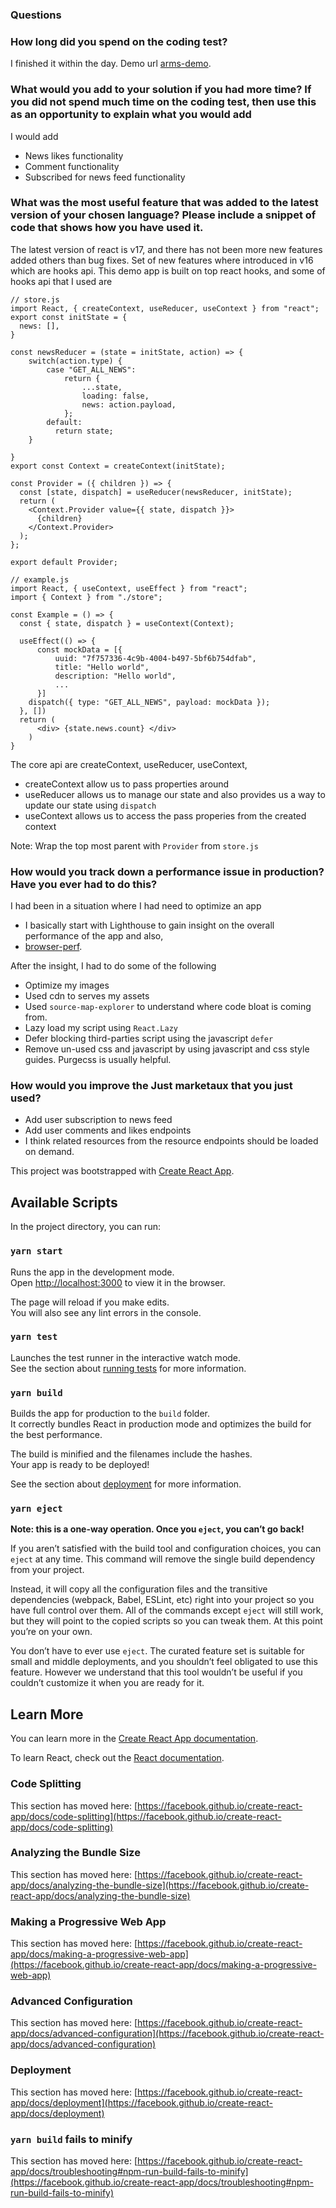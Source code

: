 ### Questions

### How long did you spend on the coding test? 
I finished it within the day.
Demo url [arms-demo](https://arm-news-demo.netlify.app/).


### What would you add to your solution if you had more time? If you did not spend much time on the coding test, then use this as an opportunity to explain what you would add
I would add 
- News likes functionality
- Comment functionality
- Subscribed for news feed functionality

### What was the most useful feature that was added to the latest version of your chosen language? Please include a snippet of code that shows how you have used it.

The latest version of react is v17, and there has not been more new features added others than bug fixes. Set of new features where introduced in v16 which are hooks api. This demo app is built on top react hooks, and some of hooks api that I used are

```
// store.js
import React, { createContext, useReducer, useContext } from "react";
export const initState = {
  news: [],
}

const newsReducer = (state = initState, action) => {
    switch(action.type) {
        case "GET_ALL_NEWS":
            return {
                ...state,
                loading: false,
                news: action.payload,
            };
        default:
          return state;  
    }

}
export const Context = createContext(initState);

const Provider = ({ children }) => {
  const [state, dispatch] = useReducer(newsReducer, initState);
  return (
    <Context.Provider value={{ state, dispatch }}>
      {children}
    </Context.Provider>
  );
};

export default Provider;

```

```
// example.js
import React, { useContext, useEffect } from "react";
import { Context } from "./store";

const Example = () => {
  const { state, dispatch } = useContext(Context);

  useEffect(() => {
      const mockData = [{
          uuid: "7f757336-4c9b-4004-b497-5bf6b754dfab",
          title: "Hello world",
          description: "Hello world",
          ...
      }]
    dispatch({ type: "GET_ALL_NEWS", payload: mockData });
  }, [])
  return (
      <div> {state.news.count} </div>
    )
}
```


The core api are createContext, useReducer, useContext, 
- createContext allow us to pass properties around
- useReducer allows us to manage our state and also provides us a way to update our state using `dispatch`
- useContext allows us to access the pass properies from the created context

Note: Wrap the top most parent with `Provider` from `store.js`


### How would you track down a performance issue in production? Have you ever had to do this? 
I had been in a situation where I had need to optimize an app
- I basically start with Lighthouse to gain insight on the overall performance  of the app and also,
- [browser-perf](https://github.com/axemclion/browser-perf).

After the insight, I had to do some of the following
- Optimize my images
- Used cdn to serves my assets
- Used `source-map-explorer` to understand where code bloat is coming from.
- Lazy load my script using `React.Lazy`
- Defer blocking  third-parties script using the javascript `defer`
- Remove un-used css and javascript by using javascript and css style guides. Purgecss is usually helpful.

### How would you improve the Just marketaux that you just used?
- Add user subscription to  news feed
- Add user comments and likes endpoints
- I think related resources from the resource endpoints should be loaded on demand.


This project was bootstrapped with [Create React App](https://github.com/facebook/create-react-app).

## Available Scripts

In the project directory, you can run:

### `yarn start`

Runs the app in the development mode.\
Open [http://localhost:3000](http://localhost:3000) to view it in the browser.

The page will reload if you make edits.\
You will also see any lint errors in the console.

### `yarn test`

Launches the test runner in the interactive watch mode.\
See the section about [running tests](https://facebook.github.io/create-react-app/docs/running-tests) for more information.

### `yarn build`

Builds the app for production to the `build` folder.\
It correctly bundles React in production mode and optimizes the build for the best performance.

The build is minified and the filenames include the hashes.\
Your app is ready to be deployed!

See the section about [deployment](https://facebook.github.io/create-react-app/docs/deployment) for more information.

### `yarn eject`

**Note: this is a one-way operation. Once you `eject`, you can’t go back!**

If you aren’t satisfied with the build tool and configuration choices, you can `eject` at any time. This command will remove the single build dependency from your project.

Instead, it will copy all the configuration files and the transitive dependencies (webpack, Babel, ESLint, etc) right into your project so you have full control over them. All of the commands except `eject` will still work, but they will point to the copied scripts so you can tweak them. At this point you’re on your own.

You don’t have to ever use `eject`. The curated feature set is suitable for small and middle deployments, and you shouldn’t feel obligated to use this feature. However we understand that this tool wouldn’t be useful if you couldn’t customize it when you are ready for it.

## Learn More

You can learn more in the [Create React App documentation](https://facebook.github.io/create-react-app/docs/getting-started).

To learn React, check out the [React documentation](https://reactjs.org/).

### Code Splitting

This section has moved here: [https://facebook.github.io/create-react-app/docs/code-splitting](https://facebook.github.io/create-react-app/docs/code-splitting)

### Analyzing the Bundle Size

This section has moved here: [https://facebook.github.io/create-react-app/docs/analyzing-the-bundle-size](https://facebook.github.io/create-react-app/docs/analyzing-the-bundle-size)

### Making a Progressive Web App

This section has moved here: [https://facebook.github.io/create-react-app/docs/making-a-progressive-web-app](https://facebook.github.io/create-react-app/docs/making-a-progressive-web-app)

### Advanced Configuration

This section has moved here: [https://facebook.github.io/create-react-app/docs/advanced-configuration](https://facebook.github.io/create-react-app/docs/advanced-configuration)

### Deployment

This section has moved here: [https://facebook.github.io/create-react-app/docs/deployment](https://facebook.github.io/create-react-app/docs/deployment)

### `yarn build` fails to minify

This section has moved here: [https://facebook.github.io/create-react-app/docs/troubleshooting#npm-run-build-fails-to-minify](https://facebook.github.io/create-react-app/docs/troubleshooting#npm-run-build-fails-to-minify)
